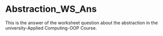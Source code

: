 # Abstraction_WS_Ans

This is the answer of the worksheet question about the abstraction in the university-Applied Computing-OOP Course.
